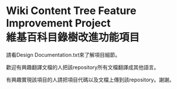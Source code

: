 # Wiki Content Tree Feature Improvement Project <br />維基百科目錄樹改進功能項目

請看Design Documentation.txt來了解項目細節。

歡迎有興趣翻譯文檔的人把該repository所有文檔翻譯成其他語言。

有興趣實現該項目的人請把項目代碼以及文檔上傳到該repository。謝謝。

